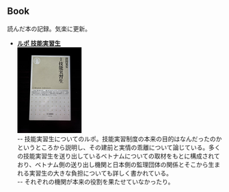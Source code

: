 ## Book  
読んだ本の記録。気楽に更新。  

- **[ルポ 技能実習生](https://www.chikumashobo.co.jp/product/9784480073075/)**  
![ルポ 技能実習生 横150*縦200](https://github.com/camen89/Energy-Ikeda/blob/main/BOOK/%E3%83%AB%E3%83%9D%20%E6%8A%80%E8%83%BD%E5%AE%9F%E7%BF%92%E7%94%9F.jpg?raw=true)  
-- 技能実習生についてのルポ。技能実習制度の本来の目的はなんだったのかというところから説明し、その建前と実情の乖離について論じている。多くの技能実習生を送り出しているベトナムについての取材をもとに構成されており、ベトナム側の送り出し機関と日本側の監理団体の関係とそこから生まれる実習生の大きな負担についても詳しく書かれている。  
-- それぞれの機関が本来の役割を果たせていなかったり。
